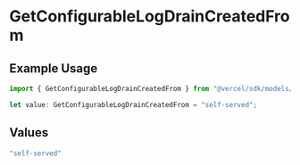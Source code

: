# GetConfigurableLogDrainCreatedFrom

## Example Usage

```typescript
import { GetConfigurableLogDrainCreatedFrom } from "@vercel/sdk/models/operations";

let value: GetConfigurableLogDrainCreatedFrom = "self-served";
```

## Values

```typescript
"self-served"
```